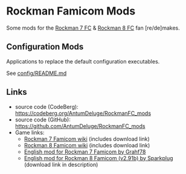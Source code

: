 
# Rockman Famicom Mods

Some mods for the [Rockman 7 FC](https://megamanfanon.fandom.com/wiki/Rockman_7_Famicom) &
[Rockman 8 FC](https://megamanfanon.fandom.com/wiki/Rockman_8_Famicom) fan [re/de]makes.

## Configuration Mods

Applications to replace the default configuration executables.

See [config/README.md](config/README.md)

## Links

- source code (CodeBerg): https://codeberg.org/AntumDeluge/RockmanFC_mods
- source code (GitHub): https://github.com/AntumDeluge/RockmanFC_mods
- Game links:
    - [Rockman 7 Famicom wiki](https://megamanfanon.fandom.com/wiki/Rockman_7_Famicom) (includes download link)
    - [Rockman 8 Famicom wiki](https://megamanfanon.fandom.com/wiki/Rockman_8_Famicom) (includes download link)
    - [English mod for Rockman 7 Famicom by Grahf78](https://www.reddit.com/r/Megaman/comments/755jak/rockman7fc_demake_translated_to_english/)
    - [English mod for Rockman 8 Famicom (v2.91b) by Sparkplug](https://www.youtube.com/watch?v=XDlPWC3yHx8) (download link in description)
